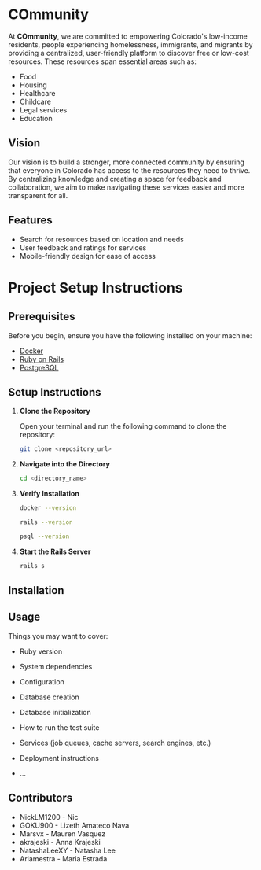 # COmmunity

At **COmmunity**, we are committed to empowering Colorado's low-income residents, people experiencing homelessness, immigrants, and migrants by providing a centralized, user-friendly platform to discover free or low-cost resources. These resources span essential areas such as:

- Food
- Housing
- Healthcare
- Childcare
- Legal services
- Education

## Vision

Our vision is to build a stronger, more connected community by ensuring that everyone in Colorado has access to the resources they need to thrive. By centralizing knowledge and creating a space for feedback and collaboration, we aim to make navigating these services easier and more transparent for all.

## Features

- Search for resources based on location and needs
- User feedback and ratings for services
- Mobile-friendly design for ease of access

# Project Setup Instructions

## Prerequisites
Before you begin, ensure you have the following installed on your machine:

- [Docker](https://www.docker.com/get-started)
- [Ruby on Rails](https://rubyonrails.org/)
- [PostgreSQL](https://www.postgresql.org/)

## Setup Instructions

1. **Clone the Repository**

   Open your terminal and run the following command to clone the repository:
   ```bash
   git clone <repository_url>
   ```

2. **Navigate into the Directory**
   ```bash
   cd <directory_name>
   ```

3. **Verify Installation**
   ```bash
   docker --version
   ```

   ```bash
   rails --version
   ```

   ```bash
   psql --version
   ```

3. **Start the Rails Server**
   ```bash
   rails s
   ```



## Installation
## Usage

Things you may want to cover:

* Ruby version

* System dependencies

* Configuration

* Database creation

* Database initialization

* How to run the test suite

* Services (job queues, cache servers, search engines, etc.)

* Deployment instructions

* ...

## Contributors

- NickLM1200 - Nic
- GOKU900 - Lizeth Amateco Nava
- Marsvx - Mauren Vasquez
- akrajeski - Anna Krajeski
- NatashaLeeXY - Natasha Lee
- Ariamestra - Maria Estrada
